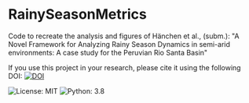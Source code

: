 # RainySeasonMetrics
Code to recreate the analysis and figures of Hänchen et al., (subm.): "A Novel Framework for Analyzing Rainy Season Dynamics in semi-arid environments: A case study for the Peruvian Rio Santa Basin" 


If you use this project in your research, please cite it using the following DOI:
[![DOI](https://zenodo.org/badge/869491380.svg)](https://doi.org/10.5281/zenodo.13915925)



![License: MIT](https://img.shields.io/badge/License-MIT-green)
![Python: 3.8](https://img.shields.io/badge/Python-3.8-blue)


